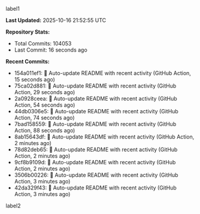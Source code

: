 
label1 
<!-- ACTIVITY_START -->
**Last Updated:** 2025-10-16 21:52:55 UTC

**Repository Stats:**
- Total Commits: 104053
- Last Commit: 16 seconds ago

**Recent Commits:**
- 154a011ef1: 🤖 Auto-update README with recent activity (GitHub Action, 15 seconds ago)
- 75ca02d881: 🤖 Auto-update README with recent activity (GitHub Action, 29 seconds ago)
- 2a0928ceea: 🤖 Auto-update README with recent activity (GitHub Action, 54 seconds ago)
- 44db0306e5: 🤖 Auto-update README with recent activity (GitHub Action, 74 seconds ago)
- 7bad158559: 🤖 Auto-update README with recent activity (GitHub Action, 88 seconds ago)
- 8ab15643df: 🤖 Auto-update README with recent activity (GitHub Action, 2 minutes ago)
- 78d82deb65: 🤖 Auto-update README with recent activity (GitHub Action, 2 minutes ago)
- 9cf8b9109d: 🤖 Auto-update README with recent activity (GitHub Action, 2 minutes ago)
- 3506b00226: 🤖 Auto-update README with recent activity (GitHub Action, 3 minutes ago)
- 42da329f43: 🤖 Auto-update README with recent activity (GitHub Action, 3 minutes ago)
<!-- ACTIVITY_END -->

label2
